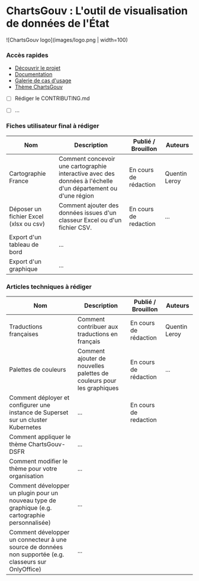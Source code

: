 # ChartsGouv : L'outil de visualisation de données de l'État

![ChartsGouv logo](images/logo.png | width=100)

### Accès rapides 

- [Découvrir le projet](https://etalab-ia.github.io/chartsgouv/blog)
- [Documentation](https://etalab-ia.github.io/chartsgouv/)
- [Galerie de cas d'usage](https://etalab-ia.github.io/chartsgouv/showcase)
- [Thème ChartsGouv](./superset/)
- [ ] Rédiger le CONTRIBUTING.md
- [ ] ...


### Fiches utilisateur final à rédiger
 
| Nom | Description | Publié / Brouillon | Auteurs |
| -------- | -------- | -------- | ------- |
| Cartographie France  | Comment concevoir une cartographie interactive avec des données à l'échelle d'un département ou d'une région | En cours de rédaction | Quentin Leroy |
| Déposer un fichier Excel (xlsx ou csv) | Comment ajouter des données issues d'un classeur Excel ou d'un fichier CSV. | En cours de redaction | ...|
| Export d'un tableau de bord | ...| | |
| Export d'un graphique | ...| | |

### Articles techniques à rédiger

| Nom | Description | Publié / Brouillon | Auteurs |
| -------- | -------- | -------- | ------- |
| Traductions françaises | Comment contribuer aux traductions en français | En cours de rédaction | Quentin Leroy |
| Palettes de couleurs | Comment ajouter de nouvelles palettes de couleurs pour les graphiques | En cours de rédaction | ...|
| Comment déployer et configurer une instance de Superset sur un cluster Kubernetes | ...| En cours de redaction | |
| Comment appliquer le thème ChartsGouv-DSFR | ...| | |
| Comment modifier le thème pour votre organisation | ...| ||
| Comment développer un plugin pour un nouveau type de graphique (e.g. cartographie personnalisée) | ...| ||
| Comment développer un connecteur à une source de données non supportée (e.g. classeurs sur OnlyOffice) | ...| ||